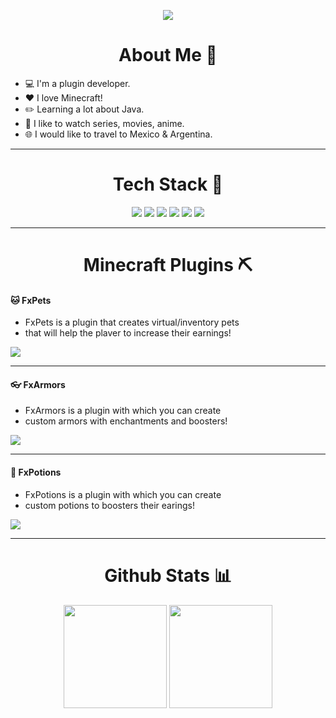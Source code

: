 <p align="center">
   <img src="https://capsule-render.vercel.app/api?type=waving&height=100&color=gradient&text=Hi!,%20i'm%20FrxnkLxrd%20👋&fontSize=40&desc=⭐%20Minecraft%20Plugin%20Development%20⭐&descAlignY=80&descAlign=50"/>
</p>

<!-----  About Me   ------>

<h1 align="center">About Me 📖</h1>

* 💻 I'm a plugin developer.
* ❤️ I love Minecraft!
* ✏️ Learning a lot about Java.
* 🌱 I like to watch series, movies, anime.
* 🌐 I would like to travel to Mexico & Argentina.

---

<h1 align="center">Tech Stack 🧰</h1>
<p align="center">
  <img src="https://img.shields.io/badge/Java-%23ED8B00.svg?style=for-the-badge&logo=java&logoColor=white" />
  <img src="https://img.shields.io/badge/Spigot-FFA500?style=for-the-badge&logo=spigotmc&logoColor=white" />
  <img src="https://img.shields.io/badge/Minecraft-62B47A?style=for-the-badge&logo=minecraft&logoColor=white" />
  <img src="https://img.shields.io/badge/IntelliJIDEA-000000.svg?style=for-the-badge&logo=intellij-idea&logoColor=white" />
  <img src="https://img.shields.io/badge/Gradle-02303A.svg?style=for-the-badge&logo=Gradle&logoColor=white" />
  <img src="https://img.shields.io/badge/Git-F05032?style=for-the-badge&logo=git&logoColor=white" />
</p>

---

<h1 align="center">Minecraft Plugins ⛏️</h1>

#### 🐱 FxPets

- FxPets is a plugin that creates virtual/inventory pets
- that will help the plaver to increase their earnings!

<a href="https://builtbybit.com/resources/25737/" target="_blank">
  <img src="https://img.shields.io/badge/Download%20on-BuiltByBit-orange?style=for-the-badge&logo=builtbybit&logoColor=white" />
</a>

---

#### 👓 FxArmors

- FxArmors is a plugin with which you can create
- custom armors with enchantments and boosters!

<a href="https://builtbybit.com/resources/35174/" target="_blank">
  <img src="https://img.shields.io/badge/Download%20on-BuiltByBit-orange?style=for-the-badge&logo=builtbybit&logoColor=white" />
</a>

---

#### 🍷 FxPotions

- FxPotions is a plugin with which you can create
- custom potions to boosters their earings!

<a href="https://builtbybit.com/resources/44849/" target="_blank">
  <img src="https://img.shields.io/badge/Download%20on-BuiltByBit-orange?style=for-the-badge&logo=builtbybit&logoColor=white" />
</a>

---

<h1 align="center">Github Stats 📊</h1>

<p align="center">
  <img src="https://github-readme-stats.vercel.app/api?username=FrxnkLxrd&show_icons=true&theme=onedark&hide_title=true" height="165">
  <img src="https://github-readme-stats.vercel.app/api/top-langs/?username=FrxnkLxrd&layout=compact&theme=onedark&hide_title=true" height="165">
</p>
